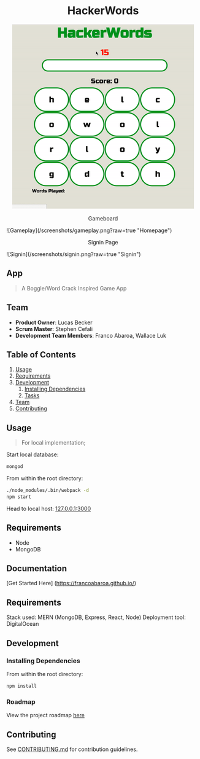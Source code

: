 <h1 align="center"> HackerWords </h1>
<p align="center">
  <img src="/screenshots/demo.gif?raw=true"/>
</p>
 <p align="center"> Gameboard </p>
![Gameplay](/screenshots/gameplay.png?raw=true "Homepage")
 <p align="center"> Signin Page </p>
![Signin](/screenshots/signin.png?raw=true "Signin")

## App

> A Boggle/Word Crack Inspired Game App

## Team

  - __Product Owner__: Lucas Becker
  - __Scrum Master__: Stephen Cefali
  - __Development Team Members__: Franco Abaroa, Wallace Luk

## Table of Contents

1. [Usage](#Usage)
1. [Requirements](#requirements)
1. [Development](#development)
    1. [Installing Dependencies](#installing-dependencies)
    1. [Tasks](#tasks)
1. [Team](#team)
1. [Contributing](#contributing)

## Usage

> For local implementation;

Start local database:

```sh
mongod
```

From within the root directory:

```sh
./node_modules/.bin/webpack -d
npm start
```

Head to local host: [127.0.0.1:3000](http://127.0.0.1:3000)

## Requirements

- Node
- MongoDB

## Documentation

[Get Started Here] (https://francoabaroa.github.io/)

## Requirements

Stack used: MERN (MongoDB, Express, React, Node)
Deployment tool: DigitalOcean

## Development

### Installing Dependencies

From within the root directory:

```sh
npm install
```

### Roadmap

View the project roadmap [here](https://github.com/EthicalPickles/2016-09-greenfield/issues)


## Contributing

See [CONTRIBUTING.md](CONTRIBUTING.md) for contribution guidelines.

</p>
